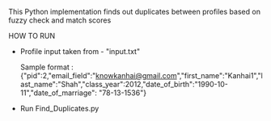 This Python implementation finds out duplicates between profiles based on fuzzy check and match scores

HOW TO RUN 
- Profile input taken from - "input.txt"
    
    Sample format : {"pid":2,"email_field":"knowkanhai@gmail.com","first_name":"Kanhai1","last_name":"Shah","class_year":2012,"date_of_birth":"1990-10-11","date_of_marriage": "78-13-1536"}
-  Run Find_Duplicates.py
